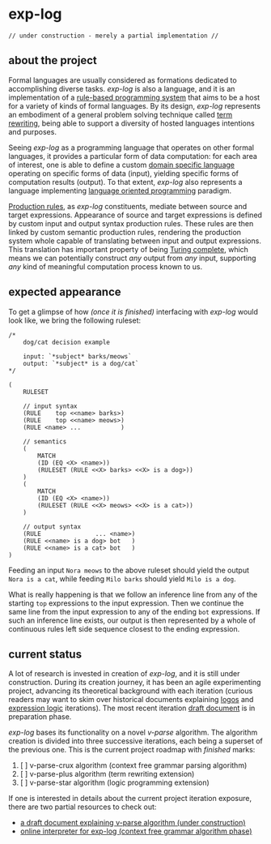 # exp-log

    // under construction - merely a partial implementation //

## about the project

Formal languages are usually considered as formations dedicated to accomplishing diverse tasks. *exp-log* is also a language, and it is an implementation of a [rule-based programming system](https://en.wikipedia.org/wiki/Rule-based_system) that aims to be a host for a variety of kinds of formal languages. By its design, *exp-log* represents an embodiment of a general problem solving technique called [term rewriting](https://en.wikipedia.org/wiki/Rewriting), being able to support a diversity of hosted languages intentions and purposes.

Seeing *exp-log* as a programming language that operates on other formal languages, it provides a particular form of data computation: for each area of interest, one is able to define a custom [domain specific language](https://en.wikipedia.org/wiki/Domain-specific_language) operating on specific forms of data (input), yielding specific forms of computation results (output). To that extent, *exp-log* also represents a language implementing [language oriented programming](https://en.wikipedia.org/wiki/Language-oriented_programming) paradigm.

[Production rules](https://en.wikipedia.org/wiki/Production_(computer_science)), as *exp-log* constituents, mediate between source and target expressions. Appearance of source and target expressions is defined by custom input and output syntax production rules. These rules are then linked by custom semantic production rules, rendering the production system whole capable of translating between input and output expressions. This translation has important property of being [Turing complete](https://en.wikipedia.org/wiki/Turing_completeness), which means we can potentially construct *any* output from *any* input, supporting *any* kind of meaningful computation process known to us.

## expected appearance

To get a glimpse of how *(once it is finished)* interfacing with *exp-log* would look like, we bring the following ruleset:

    /*
        dog/cat decision example
        
        input: `*subject* barks/meows`
        output: `*subject* is a dog/cat`
    */

    (
        RULESET
        
        // input syntax
        (RULE    top <<name> barks>)
        (RULE    top <<name> meows>)
        (RULE <name> ...           )

        // semantics
        (
            MATCH
            (ID (EQ <X> <name>))
            (RULESET (RULE <<X> barks> <<X> is a dog>))
        )
        (
            MATCH
            (ID (EQ <X> <name>))
            (RULESET (RULE <<X> meows> <<X> is a cat>))
        )

        // output syntax
        (RULE               ... <name>)
        (RULE <<name> is a dog> bot   )
        (RULE <<name> is a cat> bot   )
    )

Feeding an input `Nora meows` to the above ruleset should yield the output `Nora is a cat`, while feeding `Milo barks` should yield `Milo is a dog`.

What is really happening is that we follow an inference line from any of the starting `top` expressions to the input expression. Then we continue the same line from the input expression to any of the ending `bot` expressions. If such an inference line exists, our output is then represented by a whole of continuous rules left side sequence closest to the ending expression.

## current status

A lot of research is invested in creation of *exp-log*, and it is still under construction. During its creation journey, it has been an agile experimenting project, advancing its theoretical background with each iteration (curious readers may want to skim over historical documents explaining [logos](history/aug-2019-logos.md) and [expression logic](history/aug-2021-expression-logic.md) iterations). The most recent iteration [draft document](exp-log.md) is in preparation phase.

*exp-log* bases its functionality on a novel *v-parse* algorithm. The algorithm creation is divided into three successive iterations, each being a superset of the previous one. This is the current project roadmap with *finished* marks:

1. [ ] v-parse-crux algorithm (context free grammar parsing algorithm)
2. [ ] v-parse-plus algorithm (term rewriting extension)
3. [ ] v-parse-star algorithm (logic programming extension)

If one is interested in details about the current project iteration exposure, there are two partial resources to check out:

- [a draft document explaining v-parse algorithm (under construction)](v-parse-algorithm.md)
- [online interpreter for exp-log (context free grammar algorithm phase)](https://contrast-zone.github.io/exp-log/playground)

